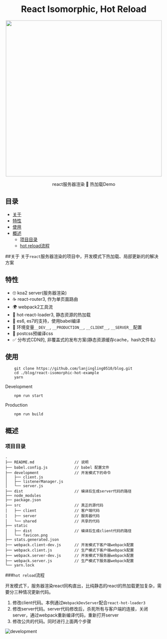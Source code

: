 <p align='center'>
  <h1 align='center'>React Isomorphic, Hot Reload</h1>
  <p align='center'><img width='500' src='https://raw.githubusercontent.com/lanjingling0510/blog/master/react-isomorphic-hot-example/src/shared/image/home.png' /></p>
  <p align='center'>react服务器渲染  🍺  热加载Demo</p>
</p>


## 目录
- [关于](#about)
- [特性](#features)
- [使用](#usage)
- [概述](#overview)
    - [项目目录](#project)
    - [hot reload流程](#development)


##关于<a name="about"></a>
关于`react`服务器渲染的项目中，开发模式下热加载、局部更新的的解决方案


## 特性<a name="features"></a>
- 🙄 koa2 server(服务器渲染)
- ☕️ react-router3, 作为单页面路由
- 🌍 webpack2工具流
- 🐶 hot-react-loader3, 静态资源的热加载
- 🤔 es6, es7的支持，使用babel编译
- 👀 环境变量`__DEV__`, `__PRODUCTION__`, `__CLIENT__`, `__SERVER__`配置
- 🚀 postcss预编译css
- ✅ 分布式CDN的, 非覆盖式的发布方案(静态资源缓存cache，hash文件名)


## 使用<a name="usage"></a>
```script
    git clone https://github.com/lanjingling0510/blog.git
    cd ./blog/react-isomorphic-hot-example
    yarn
```

Development
```script
    npm run start
```

Production
```script
    npm run build
```

## 概述<a name="overview"></a>


### 项目目录<a name="project"></a>
```
.
├── README.md                  // 说明
├── babel.config.js            // babel 配置文件
├── development                // 开发模式下的命令
│   ├── client.js
│   ├── listenerManager.js
│   └── server.js
├── dist                       // 编译后生成server代码的路径
├── node_modules               
├── package.json
├── src                        // 真正的源代码
│   ├── client                 // 客户端代码
│   ├── server                 // 服务器代码
│   └── shared                 // 共享的代码
├── static
│   ├── dist                   // 编译后生成client代码的路径
│   └── favicon.png
├── stats.generated.json
├── webpack.client-dev.js      // 开发模式下客户端webpack配置
├── webpack.client.js          // 生产模式下客户端webpack配置
├── webpack.server-dev.js      // 开发模式下服务器webpack配置
├── webpack.server.js          // 生产模式下服务器webpack配置
└── yarn.lock

```




###`hot reload`流程<a name="development"></a>

开发模式下，服务器渲染react同构直出，比纯静态的react的热加载更加复杂，需要分三种情况更新代码。
1. 修改client代码。本例通过`WebpackDevServer`配合`react-hot-loader3`
2. 修改server代码。server代码修改后，杀死所有与客户端的连接，关闭server，通过webpack重新编译代码，重新打开server
3. 修改公共的代码。同时进行上面两个步骤

![development](https://www.processon.com/chart_image/5819f98ae4b06e7dcfd83e38.png)

